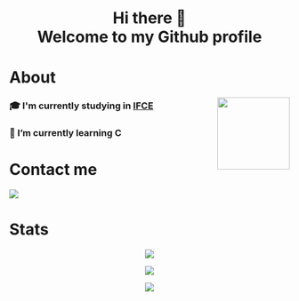 <h1 align=center>Hi there 👋 <br/> Welcome to my Github profile </h1>

# About

<img  align="right" width="130" height="auto" src="https://media3.giphy.com/media/v1.Y2lkPTc5MGI3NjExMHVnaHdwbG12dnAzdWI4dG9xODI2MndoenYwZ2V4cGlvcW12azVoYiZlcD12MV9pbnRlcm5hbF9naWZfYnlfaWQmY3Q9cw/0Gn3SjODrZCyi6qCsp/giphy.webp">

### 🎓 I'm currently studying in [IFCE](https://ifce.edu.br/maracanau)
### 🌱 I’m currently learning C


<h1 align=start>Contact me</h1>
<p>
  <!---Linkedin Badge-->
    <a href="[https://www.linkedin.com/in/josinaldo-j%C3%BAnior/](https://www.linkedin.com/in/lucas-dos-santos-barboza-006918184/)" target="_blank"><img src="https://img.shields.io/badge/-Linkedin-0077B5?style=flat-square&logo=Linkedin&logoColor=white&link=https://www.linkedin.com/in/josinaldo-j%C3%BAnior/"/></a>
</p>

<h1 align=start>Stats</h1>

<p align=center> <a href="#"><img src="https://github-profile-trophy.vercel.app/?username=luccon&theme=dracula"/></a></p>
<p align=center> <a href="#"><img src="https://github-readme-stats.vercel.app/api?username=luccon&show_icons=true&theme=dracula" /></a> </p>
<p align=center> <a href="#"><img src="https://github-readme-stats.vercel.app/api/top-langs/?username=luccon&layout=compact&theme=dracula" /></a>
